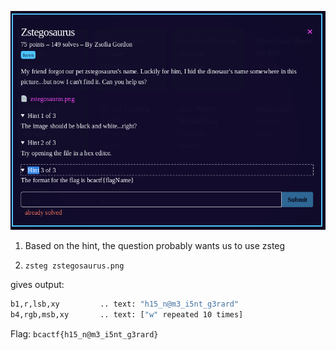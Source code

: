 ![question](Screenshot_3.png)
1) Based on the hint, the question probably wants us to use zsteg

2) ```zsteg zstegosaurus.png```

gives output:
```bash
b1,r,lsb,xy         .. text: "h15_n@m3_i5nt_g3rard"
b4,rgb,msb,xy       .. text: ["w" repeated 10 times]
```

Flag: ```bcactf{h15_n@m3_i5nt_g3rard}```